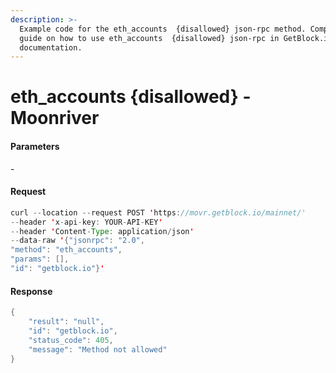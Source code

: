 ```yaml
---
description: >-
  Example code for the eth_accounts  {disallowed} json-rpc method. Сomplete
  guide on how to use eth_accounts  {disallowed} json-rpc in GetBlock.io Web3
  documentation.
---
```


# eth\_accounts {disallowed} - Moonriver

#### Parameters

\-

#### Request

```java
curl --location --request POST 'https://movr.getblock.io/mainnet/' 
--header 'x-api-key: YOUR-API-KEY' 
--header 'Content-Type: application/json' 
--data-raw '{"jsonrpc": "2.0",
"method": "eth_accounts",
"params": [],
"id": "getblock.io"}'
```

#### Response

```java
{
    "result": "null",
    "id": "getblock.io",
    "status_code": 405,
    "message": "Method not allowed"
}
```
